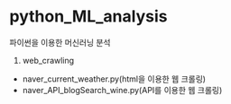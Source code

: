 # python_ML_analysis

파이썬을 이용한 머신러닝 분석

1. web_crawling
- naver_current_weather.py(html을 이용한 웹 크롤링)
- naver_API_blogSearch_wine.py(API를 이용한 웹 크롤링)


